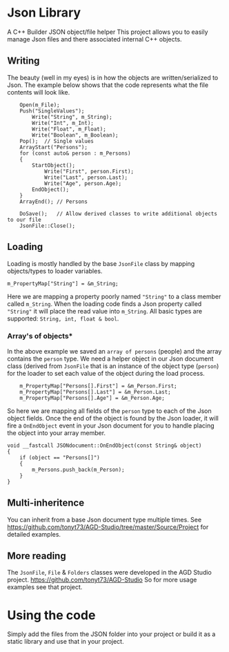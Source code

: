 # Json Library
 A C++ Builder JSON object/file helper
 This project allows you to easily manage Json files and there associated internal C++ objects.

## Writing

 The beauty (well in my eyes) is in how the objects are written/serialized to Json.
 The example below shows that the code represents what the file contents will look like.

```
    Open(m_File);
    Push("SingleValues");
        Write("String", m_String);
        Write("Int", m_Int);
        Write("Float", m_Float);
        Write("Boolean", m_Boolean);
    Pop();  // Single values
    ArrayStart("Persons");
    for (const auto& person : m_Persons)
    {
        StartObject();
            Write("First", person.First);
            Write("Last", person.Last);
            Write("Age", person.Age);
        EndObject();
    }
    ArrayEnd(); // Persons

    DoSave();	// Allow derived classes to write additional objects to our file
    JsonFile::Close();
```

## Loading
 Loading is mostly handled by the base `JsonFile` class by mapping objects/types to loader variables.
```
m_PropertyMap["String"] = &m_String;
```
 Here we are mapping a property poorly named `"String"` to a class member called `m_String`.
 When the loading code finds a Json property called `"String"` it will place the read value into `m_String`.
 All basic types are supported: `String, int, float & bool`.

### Array's of objects*
 In the above example we saved an `array of persons` (people) and the array contains the `person` type.
 We need a helper object in our Json document class (derived from `JsonFile` that is an instance of the object type (`person`) for the loader to set each value of the object during the load process.
```
    m_PropertyMap["Persons[].First"] = &m_Person.First;
    m_PropertyMap["Persons[].Last"] = &m_Person.Last;
    m_PropertyMap["Persons[].Age"] = &m_Person.Age;
```
So here we are mapping all fields of the `person` type to each of the Json object fields.
Once the end of the object is found by the Json loader, it will fire a `OnEndObject` event in your Json document for you to handle placing the object into your array member.
```
void __fastcall JSONdocument::OnEndObject(const String& object)
{
    if (object == "Persons[]")
    {
        m_Persons.push_back(m_Person);
    }
}
```

## Multi-inheritence
You can inherit from a base Json document type multiple times. 
See https://github.com/tonyt73/AGD-Studio/tree/master/Source/Project for detailed examples.

## More reading
The `JsonFile`, `File` & `Folders` classes were developed in the AGD Studio project. 
https://github.com/tonyt73/AGD-Studio
So for more usage examples see that project.


# Using the code
Simply add the files from the JSON folder into your project or build it as a static library and use that in your project.